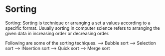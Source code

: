 # Sorting
Sorting: Sorting is technique or arranging a set a values according to a specific format. Usually sorting in computer science refers to arranging the given data in increasing order or decreasing order.

Following are some of the sorting techiques.
  --> Bubble sort
  --> Selection sort
  --> INsertion sort
  --> Quick sort
  --> Merge sort
